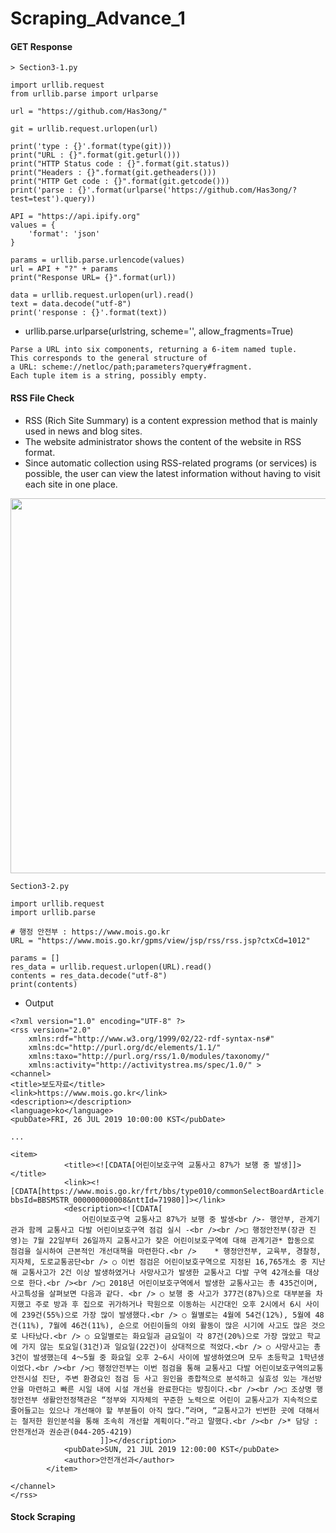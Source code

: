 # Scraping_Advance_1

#### GET Response

```
> Section3-1.py

import urllib.request
from urllib.parse import urlparse

url = "https://github.com/Has3ong/"

git = urllib.request.urlopen(url)

print('type : {}'.format(type(git)))
print("URL : {}".format(git.geturl()))
print("HTTP Status code : {}".format(git.status))
print("Headers : {}".format(git.getheaders()))
print("HTTP Get code : {}".format(git.getcode()))
print('parse : {}'.format(urlparse('https://github.com/Has3ong/?test=test').query))

API = "https://api.ipify.org"
values = {
    'format': 'json'
}

params = urllib.parse.urlencode(values)
url = API + "?" + params
print("Response URL= {}".format(url))

data = urllib.request.urlopen(url).read()
text = data.decode("utf-8")
print('response : {}'.format(text))

```

* urllib.parse.urlparse(urlstring, scheme='', allow_fragments=True)
```
Parse a URL into six components, returning a 6-item named tuple.
This corresponds to the general structure of
a URL: scheme://netloc/path;parameters?query#fragment.
Each tuple item is a string, possibly empty.
```

#### RSS File Check

* RSS (Rich Site Summary) is a content expression method that is mainly used in news and blog sites. 
* The website administrator shows the content of the website in RSS format.
* Since automatic collection using RSS-related programs (or services) is possible,
the user can view the latest information without having to visit each site in one place.

<img width="600" src="https://user-images.githubusercontent.com/44635266/61959783-1e37b780-afff-11e9-9c05-da4ebb6dd5e5.png">

```
Section3-2.py

import urllib.request
import urllib.parse

# 행정 안전부 : https://www.mois.go.kr
URL = "https://www.mois.go.kr/gpms/view/jsp/rss/rss.jsp?ctxCd=1012"

params = []
res_data = urllib.request.urlopen(URL).read()
contents = res_data.decode("utf-8")
print(contents)
```

* Output
```
<?xml version="1.0" encoding="UTF-8" ?>
<rss version="2.0"
    xmlns:rdf="http://www.w3.org/1999/02/22-rdf-syntax-ns#"
    xmlns:dc="http://purl.org/dc/elements/1.1/"
    xmlns:taxo="http://purl.org/rss/1.0/modules/taxonomy/"
    xmlns:activity="http://activitystrea.ms/spec/1.0/" >
<channel>
<title>보도자료</title>
<link>https://www.mois.go.kr</link>
<description></description>
<language>ko</language>
<pubDate>FRI, 26 JUL 2019 10:00:00 KST</pubDate>

...

<item>
            <title><![CDATA[어린이보호구역 교통사고 87%가 보행 중 발생]]></title>
            <link><![CDATA[https://www.mois.go.kr/frt/bbs/type010/commonSelectBoardArticle.do?bbsId=BBSMSTR_000000000008&nttId=71980]]></link>
            <description><![CDATA[
                어린이보호구역 교통사고 87%가 보행 중 발생<br />- 행안부, 관계기관과 함께 교통사고 다발 어린이보호구역 점검 실시 -<br /><br />□ 행정안전부(장관 진영)는 7월 22일부터 26일까지 교통사고가 잦은 어린이보호구역에 대해 관계기관* 합동으로 점검을 실시하여 근본적인 개선대책을 마련한다.<br />    * 행정안전부, 교육부, 경찰청, 지자체, 도로교통공단<br /> ○ 이번 점검은 어린이보호구역으로 지정된 16,765개소 중 지난해 교통사고가 2건 이상 발생하였거나 사망사고가 발생한 교통사고 다발 구역 42개소를 대상으로 한다.<br /><br />□ 2018년 어린이보호구역에서 발생한 교통사고는 총 435건이며,   사고특성을 살펴보면 다음과 같다. <br /> ○ 보행 중 사고가 377건(87%)으로 대부분을 차지했고 주로 방과 후 집으로 귀가하거나 학원으로 이동하는 시간대인 오후 2시에서 6시 사이에 239건(55%)으로 가장 많이 발생했다.<br /> ○ 월별로는 4월에 54건(12%), 5월에 48건(11%), 7월에 46건(11%), 순으로 어린이들의 야외 활동이 많은 시기에 사고도 많은 것으로 나타났다.<br /> ○ 요일별로는 화요일과 금요일이 각 87건(20%)으로 가장 많았고 학교에 가지 않는 토요일(31건)과 일요일(22건)이 상대적으로 적었다.<br /> ○ 사망사고는 총 3건이 발생했는데 4～5월 중 화요일 오후 2~6시 사이에 발생하였으며 모두 초등학교 1학년생이었다.<br /><br />□ 행정안전부는 이번 점검을 통해 교통사고 다발 어린이보호구역의교통안전시설 진단, 주변 환경요인 점검 등 사고 원인을 종합적으로 분석하고 실효성 있는 개선방안을 마련하고 빠른 시일 내에 시설 개선을 완료한다는 방침이다.<br /><br />□ 조상명 행정안전부 생활안전정책관은 “정부와 지자체의 꾸준한 노력으로 어린이 교통사고가 지속적으로 줄어들고는 있으나 개선해야 할 부분들이 아직 많다.”라며, “교통사고가 빈번한 곳에 대해서는 철저한 원인분석을 통해 조속히 개선할 계획이다.”라고 말했다.<br /><br />* 담당 : 안전개선과 권순관(044-205-4219)
                    ]]></description>
            <pubDate>SUN, 21 JUL 2019 12:00:00 KST</pubDate>
            <author>안전개선과</author>
        </item>
    
</channel>
</rss>

```

#### Stock Scraping